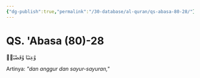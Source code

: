 ```yaml
---
{"dg-publish":true,"permalink":"/30-database/al-quran/qs-abasa-80-28/"}
---
```



# QS. 'Abasa (80)-28
وَّعِنَبًا وَّقَضْبًاۙ

Artinya: *"dan anggur dan sayur-sayuran,"*
